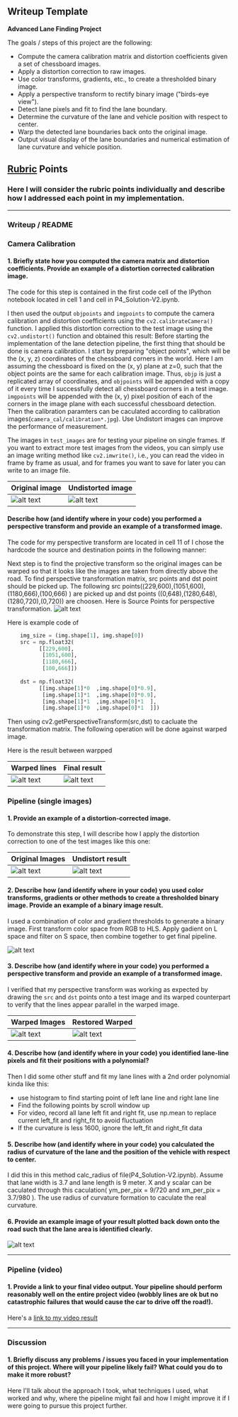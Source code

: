 ## Writeup Template

**Advanced Lane Finding Project**

The goals / steps of this project are the following:

* Compute the camera calibration matrix and distortion coefficients given a set of chessboard images.
* Apply a distortion correction to raw images.
* Use color transforms, gradients, etc., to create a thresholded binary image.
* Apply a perspective transform to rectify binary image ("birds-eye view").
* Detect lane pixels and fit to find the lane boundary.
* Determine the curvature of the lane and vehicle position with respect to center.
* Warp the detected lane boundaries back onto the original image.
* Output visual display of the lane boundaries and numerical estimation of lane curvature and vehicle position.

[//]: # (Image References)

[image1]: ./test_images/calibration1.jpg "Original image"
[image2]: ./output_images/undistort_calibration1.jpg "Undistorted image"
[image3]: ./output_images/point_location.png "Source Point for perspetive transformation"

[image4]: ./test_images/straight_lines1.jp "Original image"
[image5]: ./output_images/pt_straight_lines1.jpg "Warped image"
[image6]: ./output_images/pt_straight_lines1.jpg "Restore Image from Warped Images"

[image7]: ./test_images/straight_lines1.jpg "Original Strianght line Image"
[image8]: ./output_images/st_line_undistort.jpg "Undistorted Strianght line Image"

[image9]: ./output_images/st_line_filter.jpg "Straight line Image Filter"
[image10]: ./output_images/st_line_filter_rst.jpg "Straight line Image Filter restore"
[image11]: ./output_images/lane_straight_lines1.jpg "Straight line detection"


## [Rubric](https://review.udacity.com/#!/rubrics/571/view) Points

### Here I will consider the rubric points individually and describe how I addressed each point in my implementation.  

---

### Writeup / README


### Camera Calibration


#### 1. Briefly state how you computed the camera matrix and distortion coefficients. Provide an example of a distortion corrected calibration image.

The code for this step is contained in the first code cell of the IPython notebook located in cell 1 and cell in P4_Solution-V2.ipynb.  

I then used the output `objpoints` and `imgpoints` to compute the camera calibration and distortion coefficients using the `cv2.calibrateCamera()` function.  I applied this distortion correction to the test image using the `cv2.undistort()` function and obtained this result: 
Before starting the implementation of the lane detection pipeline, the first thing that should be done is camera calibration.
I start by preparing "object points", which will be the (x, y, z) coordinates of the chessboard corners in the world. Here I am assuming the chessboard is fixed on the (x, y) plane at z=0, such that the object points are the same for each calibration image.  Thus, `objp` is just a replicated array of coordinates, and `objpoints` will be appended with a copy of it every time I successfully detect all chessboard corners in a test image.  `imgpoints` will be appended with the (x, y) pixel position of each of the corners in the image plane with each successful chessboard detection.  Then the calibration paramters can be caculated according to  calibration images(`camera_cal/calibration*.jpg`). Use Undistort images can improve the performance of measurement.

The images in `test_images` are for testing your pipeline on single frames.  If you want to extract more test images from the videos, you can simply use an image writing method like `cv2.imwrite()`, i.e., you can read the video in frame by frame as usual, and for frames you want to save for later you can write to an image file.  


| Original image      | Undistorted image  |
|-------------------- |--------------------|
|![alt text][image1]  |![alt text][image2] |


#### Describe how (and identify where in your code) you performed a perspective transform and provide an example of a transformed image.

The code for my perspective transform are located in cell 11 of   I chose the hardcode the source and destination points in the following manner:

Next step is to find the projective transform so the original images can be warped so that it looks like the images are taken from directly above the road. To find perspective transformation matrix, src points and dst point should be picked up. The following src points((229,600),(1051,600),(1180,666),(100,666) ) are picked up and dst points ((0,648),(1280,648),(1280,720),(0,720)) are choosen. 
Here is Source Points for perspective transformation.
![alt text][image3] 

Here is example code of 
```python
    img_size = (img.shape[1], img.shape[0])
    src = np.float32(
          [[229,600],
           [1051,600],
           [1180,666],
           [100,666]])
    
    dst = np.float32(
          [[img.shape[1]*0  ,img.shape[0]*0.9],
           [img.shape[1]*1  ,img.shape[0]*0.9],
           [img.shape[1]*1  ,img.shape[0]*1  ],
           [img.shape[1]*0  ,img.shape[0]*1  ]])
```
Then using cv2.getPerspectiveTransform(src,dst) to cacluate the transformation matrix.
The following operation will be done against warped image.

Here is the result between warpped 

| Warped lines         |     Final result    |
|----------------------|----------------------|
|![alt text][image4]  |![alt text][image5]  |


### Pipeline (single images)

#### 1. Provide an example of a distortion-corrected image.

To demonstrate this step, I will describe how I apply the distortion correction to one of the test images like this one:

|  Original Images     |  Undistort result    |
|----------------------|----------------------|
|![alt text][image7]  |![alt text][image7]    |

#### 2. Describe how (and identify where in your code) you used color transforms, gradients or other methods to create a thresholded binary image.  Provide an example of a binary image result.

I used a combination of color and gradient thresholds to generate a binary image. First transform color space from RGB to HLS.  Apply gadient on L space and filter on S space, then combine together to get final pipeline.

![alt text][image9]

#### 3. Describe how (and identify where in your code) you performed a perspective transform and provide an example of a transformed image.

I verified that my perspective transform was working as expected by drawing the `src` and `dst` points onto a test image and its warped counterpart to verify that the lines appear parallel in the warped image.

|  Warped Images       |  Restored Warped     |
|----------------------|----------------------|
|![alt text][image9]  |![alt text][image10]   |

#### 4. Describe how (and identify where in your code) you identified lane-line pixels and fit their positions with a polynomial?

Then I did some other stuff and fit my lane lines with a 2nd order polynomial kinda like this:
* use histogram to find starting point of left lane line and right lane line
* Find the following points by scroll window up
* For video, record all lane left fit and right fit, use np.mean to replace current left_fit and right_fit to avoid fluctuation 
* If the curvature is less 1600, ignore the left_fit and right_fit data


#### 5. Describe how (and identify where in your code) you calculated the radius of curvature of the lane and the position of the vehicle with respect to center.

I did this in this method calc_radius of file(P4_Solution-V2.ipynb).
Assume that lane width is 3.7 and lane length is 9 meter. X and y scalar can be caculated through this caculation( ym_per_pix = 9/720  and  xm_per_pix = 3.7/980 ). The use radius of curvature formation to caculate the real curvature.

#### 6. Provide an example image of your result plotted back down onto the road such that the lane area is identified clearly.


![alt text][image11]

---

### Pipeline (video)

#### 1. Provide a link to your final video output.  Your pipeline should perform reasonably well on the entire project video (wobbly lines are ok but no catastrophic failures that would cause the car to drive off the road!).

Here's a [link to my video result](./processed_video_project.mp4)

---

### Discussion

#### 1. Briefly discuss any problems / issues you faced in your implementation of this project.  Where will your pipeline likely fail?  What could you do to make it more robust?

Here I'll talk about the approach I took, what techniques I used, what worked and why, where the pipeline might fail and how I might improve it if I were going to pursue this project further.  
